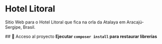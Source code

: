 # Hotel Litoral

Sitio Web para o Hotel Litoral que fica na orla da Atalaya em Aracajú- Sergipe, Brasil.

\## 📁 Acceso al proyecto
**Ejecutar `composer install` para restaurar librerías**
